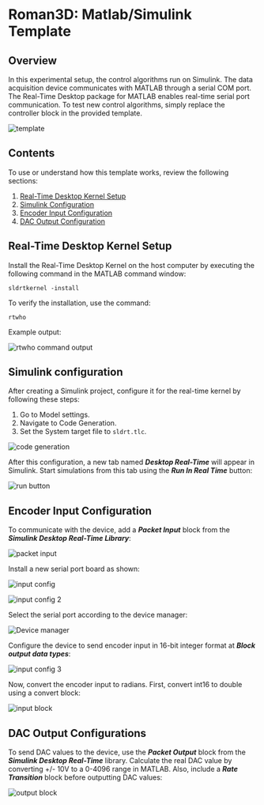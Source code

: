 # Roman3D: Matlab/Simulink Template 

## Overview

In this experimental setup, the control algorithms run on Simulink. The data acquisition device communicates with MATLAB through a serial COM port. The Real-Time Desktop package for MATLAB enables real-time serial port communication. To test new control algorithms, simply replace the controller block in the provided template.

![template](../figs/template.png)

## Contents
To use or understand how this template works, review the following sections:

1. [Real-Time Desktop Kernel Setup](#real-time-desktop-kernel-setup)
2. [Simulink Configuration](#simulink-configuration) 
3. [Encoder Input Configuration](#encoder-input-configuration) 
4. [DAC Output Configuration](#dac-output-configurations)

## Real-Time Desktop Kernel Setup

Install the Real-Time Desktop Kernel on the host computer by executing the following command in the MATLAB command window:
 ```
 sldrtkernel -install
 ```
To verify the installation, use the command:
```
rtwho
```
Example output:

![rtwho command output](../figs/rtwho.png)

## Simulink configuration
After creating a Simulink project, configure it for the real-time kernel by following these steps:

1. Go to Model settings.
2. Navigate to Code Generation.
3. Set the System target file to `sldrt.tlc`.

![code generation](../figs/code_gen.png)

After this configuration, a new tab named ***Desktop Real-Time*** will appear in Simulink. Start simulations from this tab using the ***Run In Real Time*** button:

![run button](../figs/run_real.png)

## Encoder Input Configuration

To communicate with the device, add a ***Packet Input*** block from the ***Simulink Desktop Real-Time Library***:

![packet input](../figs/pac_in.png)

Install a new serial port board as shown:

![input config](../figs/in_config.png) 

![input config 2](../figs/in_config2.png) 

Select the serial port according to the device manager:

![Device manager](../figs/dev_man.png) 

Configure the device to send encoder input in 16-bit integer format at ***Block output data types***:

![input config 3](../figs/in_config3.png) 

Now, convert the encoder input to radians. First, convert int16 to double using a convert block:

![input block](../figs/input.png) 

## DAC Output Configurations

To send DAC values to the device, use the ***Packet Output*** block from the ***Simulink Desktop Real-Time*** library. Calculate the real DAC value by converting +/- 10V to a 0-4096 range in MATLAB. Also, include a ***Rate Transition*** block before outputting DAC values:

![output block](../figs/out_block.png) 